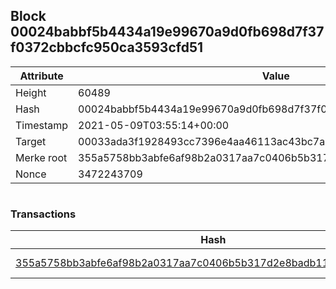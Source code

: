 ## Block 00024babbf5b4434a19e99670a9d0fb698d7f37f0372cbbcfc950ca3593cfd51

Attribute | Value
--- | ---
Height | 60489
Hash | 00024babbf5b4434a19e99670a9d0fb698d7f37f0372cbbcfc950ca3593cfd51
Timestamp | 2021-05-09T03:55:14+00:00
Target | 00033ada3f1928493cc7396e4aa46113ac43bc7ac52aab5d08e3934913716f64
Merke root | 355a5758bb3abfe6af98b2a0317aa7c0406b5b317d2e8badb11c7185c49419b9
Nonce | 3472243709

```

```

### Transactions

Hash | Amount
--- | ---
[355a5758bb3abfe6af98b2a0317aa7c0406b5b317d2e8badb11c7185c49419b9](355a5758bb3abfe6af98b2a0317aa7c0406b5b317d2e8badb11c7185c49419b9.md) | 10.00000000 SKEPTI 
